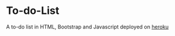 # To-do-List
A to-do list in HTML, Bootstrap and Javascript deployed on [heroku]("https://herotodo.herokuapp.com/")


